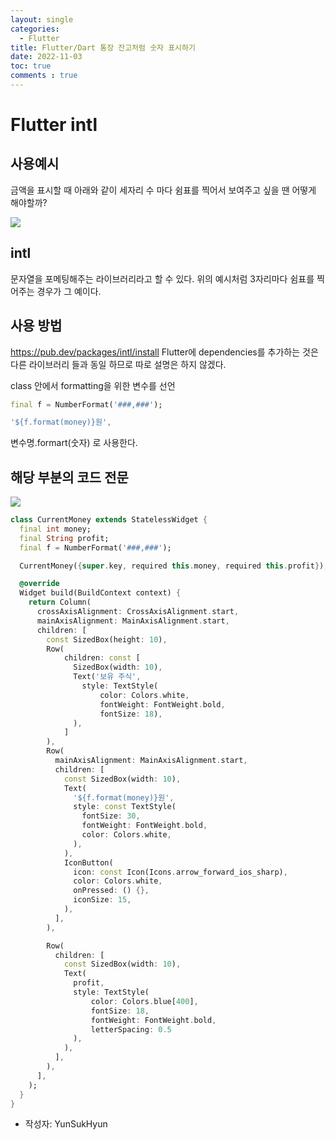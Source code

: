 ```yaml
---
layout: single
categories:
  - Flutter
title: Flutter/Dart 통장 잔고처럼 숫자 표시하기
date: 2022-11-03
toc: true
comments : true
---
```


# Flutter intl 

##  사용예시
금액을 표시할 때  아래와 같이 세자리 수 마다 쉼표를 찍어서 보여주고 싶을 땐 어떻게 해야할까?

**![](https://lh6.googleusercontent.com/6yuYvtvhSkIbshs7tyT0-rpt1EGzLE7m4joTa8JCGgqjd4eyuJq_HRsI8EaP20_QcJjFHhNw6FppKzT4rpGGe2kJcSxmCCpYdy-h4kyWyENUhRlGXOwWvZJeVi-Z7DFX5_UvSq1bv5rhOdpDJpycTHuWANvd9ECJ3I4c1WwBL0ZbxrW06ensjpZjbA9ix8FS)**

## intl
문자열을 포메팅해주는 라이브러리라고 할 수 있다. 
위의 예시처럼 3자리마다 쉼표를 찍어주는 경우가 그 예이다.

## 사용 방법
https://pub.dev/packages/intl/install
Flutter에 dependencies를 추가하는 것은 다른 라이브러리 들과 동일 하므로 따로 설명은 하지 않겠다.

class 안에서 formatting을 위한 변수를 선언
```dart
final f = NumberFormat('###,###');
```
```dart
'${f.format(money)}원',
```
변수명.formart(숫자)
로 사용한다.

## 해당 부분의 코드 전문

**![](https://lh6.googleusercontent.com/7xGUyq0qkmD6k5gVEq9U_6oPq63Bdr6cqmkLtJv9QLfXZ8T6qws6sO3gJ8aLHdl3J2ofJTaBF9UMbxEv055CYRLEwRUWilUsMud-Ky2KWVkdYuS9uZgUKa8sZZB-912i60uSma1LRU3SidXm_wo9gwTUqOm8QhGA5o2f_jPUncfE-kn_P9rpAAmaWXtZZqnU)**

```dart
class CurrentMoney extends StatelessWidget {
  final int money;
  final String profit;
  final f = NumberFormat('###,###');

  CurrentMoney({super.key, required this.money, required this.profit});

  @override
  Widget build(BuildContext context) {
    return Column(
      crossAxisAlignment: CrossAxisAlignment.start,
      mainAxisAlignment: MainAxisAlignment.start,
      children: [
        const SizedBox(height: 10),
        Row(
            children: const [
              SizedBox(width: 10),
              Text('보유 주식',
                style: TextStyle(
                    color: Colors.white,
                    fontWeight: FontWeight.bold,
                    fontSize: 18),
              ),
            ]
        ),
        Row(
          mainAxisAlignment: MainAxisAlignment.start,
          children: [
            const SizedBox(width: 10),
            Text(
              '${f.format(money)}원',
              style: const TextStyle(
                fontSize: 30,
                fontWeight: FontWeight.bold,
                color: Colors.white,
              ),
            ),
            IconButton(
              icon: const Icon(Icons.arrow_forward_ios_sharp),
              color: Colors.white,
              onPressed: () {},
              iconSize: 15,
            ),
          ],
        ),

        Row(
          children: [
            const SizedBox(width: 10),
            Text(
              profit,
              style: TextStyle(
                  color: Colors.blue[400],
                  fontSize: 18,
                  fontWeight: FontWeight.bold,
                  letterSpacing: 0.5
              ),
            ),
          ],
        ),
      ],
    );
  }
}
```

- 작성자: YunSukHyun


